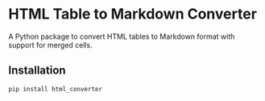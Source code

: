 # HTML Table to Markdown Converter

A Python package to convert HTML tables to Markdown format with support for merged cells.

## Installation

```bash
pip install html_converter